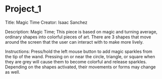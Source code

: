 # Project_1
Title: Magic Time
Creator: Isaac Sanchez

Description: Magic Time; This piece is based on magic and turning average, ordinary shapes into colorful pieces of art. There are 3 shapes that move around the screen that the user can interact with to make more lively. 

Instructions: Press/hold the left mouse button to add magic sparkles from the tip of the wand. Pressing on or near the circle, triangle, or square when they are grey will cause them to become colorful and release sparkles. Depending on the shapes activated, their movements or forms may change as well.
